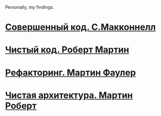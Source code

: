 Personally, my findings.

# [Совершенный код. С.Макконнелл](https://github.com/Jekshmek/read_books/blob/master/%D0%A1%D0%BE%D0%B2%D0%B5%D1%80%D1%88%D0%B5%D0%BD%D0%BD%D1%8B%D0%B9_%D0%BA%D0%BE%D0%B4_%D0%A1.%D0%9C%D0%B0%D0%BA%D0%BA%D0%BE%D0%BD%D0%BD%D0%B5%D0%BB%D0%BB.md)
# [Чистый код. Роберт Мартин](https://github.com/Jekshmek/read_books/blob/master/%D0%A7%D0%B8%D1%81%D1%82%D1%8B%D0%B9_%D0%BA%D0%BE%D0%B4_%D0%A0%D0%BE%D0%B1%D0%B5%D1%80%D1%82_%D0%9C%D0%B0%D1%80%D1%82%D0%B8%D0%BD.md)
# [Рефакторинг. Мартин Фаулер](https://github.com/Jekshmek/read_books/blob/master/%D0%A0%D0%B5%D1%84%D0%B0%D0%BA%D1%82%D0%BE%D1%80%D0%B8%D0%BD%D0%B3%2C_%D1%83%D0%BB%D1%83%D1%87%D1%88%D0%B5%D0%BD%D0%B8%D0%B5_%D1%81%D1%83%D1%89%D0%B5%D1%81%D1%82%D0%B2%D1%83%D1%8E%D1%89%D0%B5%D0%B3%D0%BE_%D0%BA%D0%BE%D0%B4%D0%B0_%D0%9C%D0%B0%D1%80%D1%82%D0%B8%D0%BD_%D0%A4%D0%B0%D1%83%D0%BB%D0%B5%D1%80.md)
# [Чистая архитектура. Мартин Роберт ](https://github.com/Jekshmek/read_books/blob/master/%D0%9C%D0%B0%D1%80%D1%82%D0%B8%D0%BD%20%D0%A0%D0%BE%D0%B1%D0%B5%D1%80%D1%82%20%D0%A7%D0%B8%D1%81%D1%82%D0%B0%D1%8F%20%D0%B0%D1%80%D1%85%D0%B8%D1%82%D0%B5%D0%BA%D1%82%D1%83%D1%80%D0%B0.%20%D0%98%D1%81%D0%BA%D1%83%D1%81%D1%81%D1%82%D0%B2%D0%BE%20%D1%80%D0%B0%D0%B7%D1%80%D0%B0%D0%B1%D0%BE%D1%82%D0%BA%D0%B8%20%D0%BF%D1%80%D0%BE%D0%B3%D1%80%D0%B0%D0%BC%D0%BC%D0%BD%D0%BE%D0%B3%D0%BE%20%D0%BE%D0%B1%D0%B5%D1%81%D0%BF%D0%B5%D1%87%D0%B5%D0%BD%D0%B8%D1%8F%20.md)
